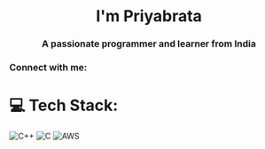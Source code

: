 <h1 align="center"> I'm Priyabrata</h1>
<h3 align="center">A passionate programmer and learner from India</h3>

<h3 align="left">Connect with me:</h3>
<p align="left">
</p>

# 💻 Tech Stack:
![C++](https://img.shields.io/badge/c++-%2300599C.svg?style=for-the-badge&logo=c%2B%2B&logoColor=white) ![C](https://img.shields.io/badge/c-%2300599C.svg?style=for-the-badge&logo=c&logoColor=white) ![AWS](https://img.shields.io/badge/AWS-%23FF9900.svg?style=for-the-badge&logo=amazon-aws&logoColor=white)


<!-- Proudly created with GPRM ( https://gprm.itsvg.in ) -->
